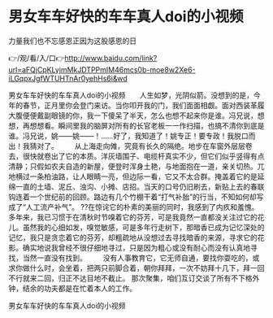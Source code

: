 # 男女车车好快的车车真人doi的小视频
力量我们也不忘感恩正因为这股感恩的日

👉/观/看/入/口👉http://www.baidu.com/link?url=aFQjCpKLyjmMkJDTPPmIM46mcs0b-moe8w2Xe6-iLGqpxJgfWTUHTnAr0yehHs6i&wd

男女车车好快的车车真人doi的小视频　　人生如梦，光阴似箭。没想到的是，今年的春节，正月里你会登门来访。当你叩开我的门，我们面面相觑。面对西装革履大腹便便戴副眼镜的你，我一下傻呆了半天，怎么也想不起来你是谁。冯兄说，想想，再想想看。瞬间里我的脑屏对所有的长官老板一一作扫描，也搞不清你到底是谁。冯兄说，姚——姚——！……好了，我知道了！姚专正！要专政！我脱口而出！我猜对了。
　　从上海走向傩，究竟有长久的隔绝。地步在车窗外层层卷去，很快就卷出了它的本质。洋灰墙围子、电缆杆真实不少，但它们似乎竖得有点清静；只假如农夫自造的新屋，便登时浑身土艳，与地面抱在一道，亲关切热。兀地横过一条柏油路，让人眼睛一亮，但边际一看，它又不太合群。掩盖着它的是延绵一直的土墙、泥丘、浊沟、小摊、店招。当天的口号仍旧刷去，新贴上去的春联钩连着一个世纪前的回顾。路边有几个竹棚干着“打气补胎”的行当，不知如何却写成了“人工流产补气”。
??在惊诧它的朴素的美丽的同时，我感到了内疚和羞愧。多年来，我已习惯于在清秋时节嗅着它的芬芳，可是我竟然一直都没关注过它的花儿。虽然我的心细如发，嗅觉敏感，可是多年行走树下，那暗香已成为记忆深处的记忆，我只是贪恋着它的芬芳，却粗疏地从没想过去寻找暗香的来源，寻求它的花影。确实地说我曾经不很仔细地寻过，只是因为粗心或没有耐心而没有认真地寻找，当然一直没有找到。
　　没有人事教育它，它无师自通，要找你耍吃的，或求你做什么时，会坐着，把两只前脚合着，朝你拜拜，一次不妨拜十几下，拜一回不行就来二回，归正不达目地不截止。
那次聚集，咱们互订交谈了所有不下格外钟，结余的功夫都是在忙着本人的工作。

男女车车好快的车车真人doi的小视频
